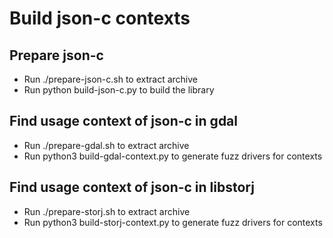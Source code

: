 # Build json-c contexts

## Prepare json-c
- Run ./prepare-json-c.sh to extract archive
- Run python build-json-c.py to build the library

## Find usage context of json-c in gdal
- Run ./prepare-gdal.sh to extract archive
- Run python3 build-gdal-context.py to generate fuzz drivers for contexts

## Find usage context of json-c in libstorj
- Run ./prepare-storj.sh to extract archive
- Run python3 build-storj-context.py to generate fuzz drivers for contexts
